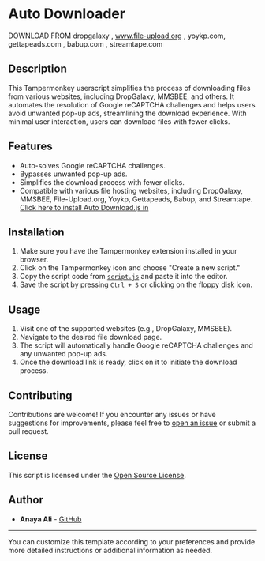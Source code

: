 #  Auto Downloader
DOWNLOAD FROM dropgalaxy , www.file-upload.org , yoykp.com, gettapeads.com , babup.com , streamtape.com 
## Description
This Tampermonkey userscript simplifies the process of downloading files from various websites, including DropGalaxy, MMSBEE, and others. It automates the resolution of Google reCAPTCHA challenges and helps users avoid unwanted pop-up ads, streamlining the download experience. With minimal user interaction, users can download files with fewer clicks.

## Features
- Auto-solves Google reCAPTCHA challenges.
- Bypasses unwanted pop-up ads.
- Simplifies the download process with fewer clicks.
- Compatible with various file hosting websites, including DropGalaxy, MMSBEE, File-Upload.org, Yoykp, Gettapeads, Babup, and Streamtape.
  [Click here to install Auto Download.js in ]([https://raw.githubusercontent.com/Anayaali2019/AutoDownloader/0c98b4f59433d1663612d5e7db1c52f819a8fc93/Auto%20Download.js](https://github.com/Anayaali2019/AutoDownloader/raw/main/Auto_Download.user.js))
## Installation
1. Make sure you have the Tampermonkey extension installed in your browser.
2. Click on the Tampermonkey icon and choose "Create a new script."
3. Copy the script code from [`script.js`](script.js) and paste it into the editor.
4. Save the script by pressing `Ctrl + S` or clicking on the floppy disk icon.

## Usage
1. Visit one of the supported websites (e.g., DropGalaxy, MMSBEE).
2. Navigate to the desired file download page.
3. The script will automatically handle Google reCAPTCHA challenges and any unwanted pop-up ads.
4. Once the download link is ready, click on it to initiate the download process.

## Contributing
Contributions are welcome! If you encounter any issues or have suggestions for improvements, please feel free to [open an issue](https://github.com/anayaali2019/DropGalaxy-For-MMSBEE/issues) or submit a pull request.

## License
This script is licensed under the [Open Source License](LICENSE).

## Author
- **Anaya Ali** - [GitHub](https://github.com/anayaali2019)

---

You can customize this template according to your preferences and provide more detailed instructions or additional information as needed.
